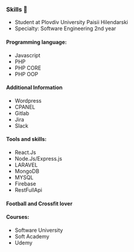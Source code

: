 ### Skills 👋

- Student at Plovdiv University Paisii Hilendarski
- Specialty: Software Engineering 2nd year
#### Programming language: 
- Javascript
- PHP
- PHP CORE
- PHP OOP
#### Additional Information
- Wordpress
- CPANEL
- Gitlab
- Jira
- Slack
#### Tools and skills:
- React.Js
- Node.Js/Express.js
- LARAVEL
- MongoDB
- MYSQL
- Firebase
- RestFullApi
#### Football and Crossfit lover
#### Courses: 
- Software University 
- Soft Academy
- Udemy
